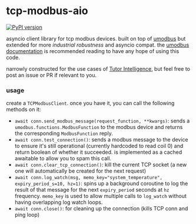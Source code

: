 # tcp-modbus-aio

[![PyPI version](https://badge.fury.io/py/tcp-modbus-aio.svg)](https://badge.fury.io/py/tcp-modbus-aio)

asyncio client library for tcp modbus devices. built on top of [umodbus](https://pypi.org/project/uModbus/) but extended for more *industrial robustness* and asyncio compat. the [umodbus documentation](https://umodbus.readthedocs.io/en/latest/) is recommended reading to have any hope of using this code.

narrowly constructed for the use cases of [Tutor Intelligence](http://tutorintelligence.com/), but feel free to post an issue or PR if relevant to you.

### usage

create a `TCPModbusClient`. once you have it, you can call the following methods on it:
 - `await conn.send_modbus_message(request_function, **kwargs)`: sends a `umodbus.functions.ModbusFunction` to the modbus device and returns the corresponding `ModbusFunction` reply.
 - `await conn.test_connection()`: sends a modbus message to the device to ensure it's still operational (currently hardcoded to read coil 0) and return boolean of whether it succeeded. is implemented as a cached awaitable to allow you to spam this call.
 - `await conn.clear_tcp_connection()`: kill the current TCP socket (a new one will automatically be created for the next request)
 - `await conn.log_watch(msg, memo_key="system_temperature", expiry_period_s=10, hz=1)`: spins up a background coroutine to log the result of that message for the next `expiry_period` seconds at `hz` frequency. `memo_key` is used to allow multiple calls to `log_watch` without having overlapping log watch loops.
 - `await conn.close()`: for cleaning up the connection (kills TCP conn and ping loop)